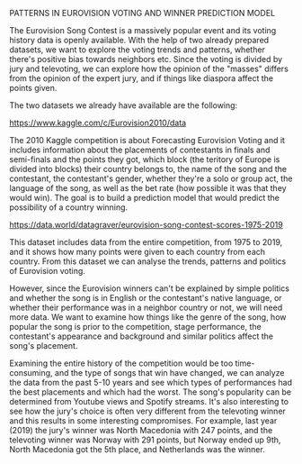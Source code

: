 PATTERNS IN EUROVISION VOTING AND WINNER PREDICTION MODEL

The Eurovision Song Contest is a massively popular event and its voting history data is openly available. With the help of two already prepared datasets, we want to explore the voting trends and patterns, whether there's positive bias towards neighbors etc.
Since the voting is divided by jury and televoting, we can explore how the opinion of the "masses" differs from the opinion of the expert jury, and if things like diaspora affect the points given.

The two datasets we already have available are the following:

https://www.kaggle.com/c/Eurovision2010/data

The 2010 Kaggle competition is about Forecasting Eurovision Voting and it includes information about the placements of contestants in finals and semi-finals and the points they got, which block (the teritory of Europe is divided into blocks) their country belongs to, the name of the song and the contestant, the contestant's gender, whether they're a solo or group act, the language of the song, as well as the bet rate (how possible it was that they would win).
The goal is to build a prediction model that would predict the possibility of a country winning.

https://data.world/datagraver/eurovision-song-contest-scores-1975-2019

This dataset includes data from the entire competition, from 1975 to 2019, and it shows how many points were given to each country from each country. From this dataset we can analyse the trends, patterns and politics of Eurovision voting.

However, since the Eurovision winners can't be explained by simple politics and whether the song is in English or the contestant's native language, or whether their performance was in a neighbor country or not, we will need more data. 
We want to examine how things like the genre of the song, how popular the song is prior to the competition, stage performance, the contestant's appearance and background and similar politics affect the song's placement.

Examining the entire history of the competition would be too time-consuming, and the type of songs that win have changed, we can analyze the data from the past 5-10 years and see which types of performances had the best placements and which had the worst. 
The song's popularity can be determined from Youtube views and Spotify streams. It's also interesting to see how the jury's choice is often very different from the televoting winner and this results in some interesting compromises. For example, last year (2019) the jury's winner was North Macedonia with 247 points, and the televoting winner was Norway with 291 points, but Norway ended up 9th, North Macedonia got the 5th place, and Netherlands was the winner.
